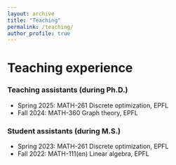 ```yaml
---
layout: archive
title: "Teaching"
permalink: /teaching/
author_profile: true
---
```


Teaching experience
======

### Teaching assistants (during Ph.D.)
  * Spring 2025: MATH-261 Discrete optimization, EPFL
  * Fall 2024: MATH-360 Graph theory, EPFL

### Student assistants (during M.S.)
  * Spring 2023: MATH-261 Discrete optimization, EPFL
  * Fall 2022: MATH-111(en) Linear algebra, EPFL